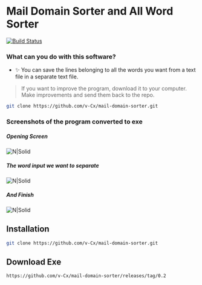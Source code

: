 # Mail Domain Sorter and All Word Sorter

[![Build Status](https://travis-ci.org/joemccann/dillinger.svg?branch=master)](https://github.com/v-Cx/mail-domain-sorter/releases/tag/0.1)

### What can you do with this software?
- ✨ You can save the lines belonging to all the words you want from a text file in a separate text file.

>If you want to improve the program, download it to your computer. Make improvements and send them back to the repo.
```sh
git clone https://github.com/v-Cx/mail-domain-sorter.git
```
### Screenshots of the program converted to exe

##### Opening Screen
![N|Solid](https://i.ibb.co/N1yp8Cy/giris.png)

##### The word input we want to separate
![N|Solid](https://i.ibb.co/SBNQyNm/kelime-giris.png)

##### And Finish
![N|Solid](https://i.ibb.co/v4PVZ75/son.png)

## Installation

```sh
git clone https://github.com/v-Cx/mail-domain-sorter.git
```

## Download Exe

```sh
https://github.com/v-Cx/mail-domain-sorter/releases/tag/0.2
```
